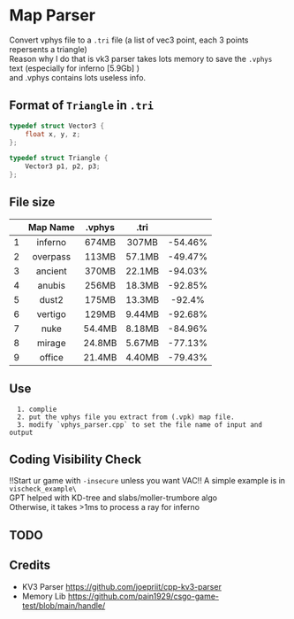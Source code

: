 # Map Parser
Convert vphys file to a `.tri` file (a list of vec3 point, each 3 points repersents a triangle) \
Reason why I do that is vk3 parser takes lots memory to save the `.vphys` text (especially for inferno [5.9Gb] ) \
and .vphys contains lots useless info. 

## Format of `Triangle` in `.tri`

```c++
typedef struct Vector3 {
    float x, y, z;
};

typedef struct Triangle {
    Vector3 p1, p2, p3;
};
```

## File size

| |  Map Name | .vphys | .tri | |
| :----: | :----: | :----: | :----: | :----: |
| 1 | inferno | 674MB | 307MB | -54.46% |
| 2 | overpass | 113MB | 57.1MB | -49.47% | 
| 3 | ancient | 370MB | 22.1MB | -94.03% | 
| 4 | anubis | 256MB | 18.3MB |  -92.85% | 
| 5 | dust2 | 175MB | 13.3MB | -92.4% | 
| 6 | vertigo | 129MB | 9.44MB | -92.68% |
| 7 | nuke | 54.4MB | 8.18MB | -84.96% |
| 8 | mirage | 24.8MB | 5.67MB | -77.13% |
| 9 | office | 21.4MB | 4.40MB | -79.43% |

## Use

```
  1. complie
  2. put the vphys file you extract from (.vpk) map file.
  3. modify `vphys_parser.cpp` to set the file name of input and output
```

## Coding Visibility Check
!!Start ur game with `-insecure` unless you want VAC!!
A simple example is in `vischeck_example\` \
GPT helped with KD-tree and slabs/moller-trumbore algo\
Otherwise, it takes >1ms to process a ray for inferno

## TODO

## Credits

- KV3 Parser https://github.com/joepriit/cpp-kv3-parser
- Memory Lib https://github.com/pain1929/csgo-game-test/blob/main/handle/
